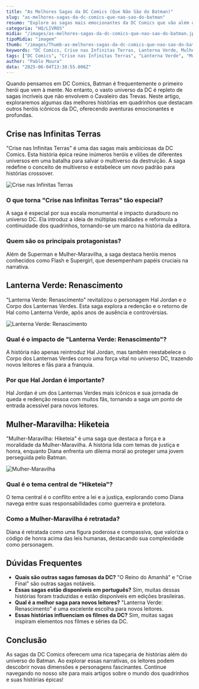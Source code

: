 ```yaml
---
title: "As Melhores Sagas da DC Comics (Que Não São do Batman)"
slug: "as-melhores-sagas-da-dc-comics-que-nao-sao-do-batman"
resumo: "Explore as sagas mais emocionantes da DC Comics que vão além do universo do Batman. Descubra histórias épicas com outros heróis icônicos."
categoria: "HQ/LIVROS"
midia: "/images/as-melhores-sagas-da-dc-comics-que-nao-sao-do-batman.jpg"
tipoMidia: "imagem"
thumb: "/images/Thumb-as-melhores-sagas-da-dc-comics-que-nao-sao-do-batman.jpg"
keywords: "DC Comics, Crise nas Infinitas Terras, Lanterna Verde, Mulher-Maravilha, sagas de quadrinhos, Hal Jordan, multiverso, histórias em quadrinhos, super-heróis"
tags: ["DC Comics", "Crise nas Infinitas Terras", "Lanterna Verde", "Mulher-Maravilha", "sagas de quadrinhos", "Hal Jordan", "multiverso", "histórias em quadrinhos", "super-heróis"]
author: "Pablo Moura"
data: "2025-06-04T13:38:55.006Z"
---
```


<p>Quando pensamos em DC Comics, Batman é frequentemente o primeiro herói que vem à mente. No entanto, o vasto universo da DC é repleto de sagas incríveis que não envolvem o Cavaleiro das Trevas. Neste artigo, exploraremos algumas das melhores histórias em quadrinhos que destacam outros heróis icônicos da DC, oferecendo aventuras emocionantes e profundas.</p>

<h2>Crise nas Infinitas Terras</h2>
<p>"Crise nas Infinitas Terras" é uma das sagas mais ambiciosas da DC Comics. Esta história épica reúne inúmeros heróis e vilões de diferentes universos em uma batalha para salvar o multiverso da destruição. A saga redefine o conceito de multiverso e estabelece um novo padrão para histórias crossover.</p>

![Crise nas Infinitas Terras](/images/crisi-nas-infinitas-terras-dc.jpg)

<h3>O que torna "Crise nas Infinitas Terras" tão especial?</h3>
<p>A saga é especial por sua escala monumental e impacto duradouro no universo DC. Ela introduz a ideia de múltiplas realidades e reformula a continuidade dos quadrinhos, tornando-se um marco na história da editora.</p>

<h3>Quem são os principais protagonistas?</h3>
<p>Além de Superman e Mulher-Maravilha, a saga destaca heróis menos conhecidos como Flash e Supergirl, que desempenham papéis cruciais na narrativa.</p>

<h2>Lanterna Verde: Renascimento</h2>
<p>"Lanterna Verde: Renascimento" revitalizou o personagem Hal Jordan e o Corpo dos Lanternas Verdes. Esta saga explora a redenção e o retorno de Hal como Lanterna Verde, após anos de ausência e controvérsias.</p>

![Lanterna Verde: Renascimento](/images/lanterna-verde-renascimento.jpg)

<h3>Qual é o impacto de "Lanterna Verde: Renascimento"?</h3>
<p>A história não apenas reintroduz Hal Jordan, mas também reestabelece o Corpo dos Lanternas Verdes como uma força vital no universo DC, trazendo novos leitores e fãs para a franquia.</p>

<h3>Por que Hal Jordan é importante?</h3>
<p>Hal Jordan é um dos Lanternas Verdes mais icônicos e sua jornada de queda e redenção ressoa com muitos fãs, tornando a saga um ponto de entrada acessível para novos leitores.</p>

<h2>Mulher-Maravilha: Hiketeia</h2>
<p>"Mulher-Maravilha: Hiketeia" é uma saga que destaca a força e a moralidade da Mulher-Maravilha. A história lida com temas de justiça e honra, enquanto Diana enfrenta um dilema moral ao proteger uma jovem perseguida pelo Batman.</p>

![Mulher-Maravilha](/images/mulhermaravilha-cheeta.jpg)

<h3>Qual é o tema central de "Hiketeia"?</h3>
<p>O tema central é o conflito entre a lei e a justiça, explorando como Diana navega entre suas responsabilidades como guerreira e protetora.</p>

<h3>Como a Mulher-Maravilha é retratada?</h3>
<p>Diana é retratada como uma figura poderosa e compassiva, que valoriza o código de honra acima das leis humanas, destacando sua complexidade como personagem.</p>

<h2>Dúvidas Frequentes</h2>
<ul>
  <li><strong>Quais são outras sagas famosas da DC?</strong> "O Reino do Amanhã" e "Crise Final" são outras sagas notáveis.</li>
  <li><strong>Essas sagas estão disponíveis em português?</strong> Sim, muitas dessas histórias foram traduzidas e estão disponíveis em edições brasileiras.</li>
  <li><strong>Qual é a melhor saga para novos leitores?</strong> "Lanterna Verde: Renascimento" é uma excelente escolha para novos leitores.</li>
  <li><strong>Essas histórias influenciam os filmes da DC?</strong> Sim, muitas sagas inspiram elementos nos filmes e séries da DC.</li>
</ul>

<h2>Conclusão</h2>
<p>As sagas da DC Comics oferecem uma rica tapeçaria de histórias além do universo do Batman. Ao explorar essas narrativas, os leitores podem descobrir novas dimensões e personagens fascinantes. Continue navegando no nosso site para mais artigos sobre o mundo dos quadrinhos e suas histórias épicas!</p>